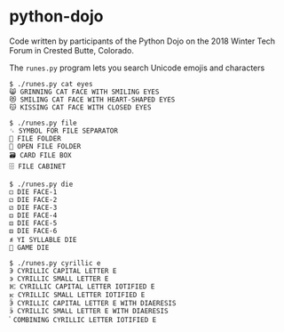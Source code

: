 # python-dojo

Code written by participants of the Python Dojo on the 2018 Winter Tech Forum in Crested Butte, Colorado.

The `runes.py` program lets you search Unicode emojis and characters

```
$ ./runes.py cat eyes
😸 GRINNING CAT FACE WITH SMILING EYES
😻 SMILING CAT FACE WITH HEART-SHAPED EYES
😽 KISSING CAT FACE WITH CLOSED EYES

$ ./runes.py file
␜ SYMBOL FOR FILE SEPARATOR
📁 FILE FOLDER
📂 OPEN FILE FOLDER
🗃 CARD FILE BOX
🗄 FILE CABINET

$ ./runes.py die
⚀ DIE FACE-1
⚁ DIE FACE-2
⚂ DIE FACE-3
⚃ DIE FACE-4
⚄ DIE FACE-5
⚅ DIE FACE-6
ꄅ YI SYLLABLE DIE
🎲 GAME DIE

$ ./runes.py cyrillic e
Э CYRILLIC CAPITAL LETTER E
э CYRILLIC SMALL LETTER E
Ѥ CYRILLIC CAPITAL LETTER IOTIFIED E
ѥ CYRILLIC SMALL LETTER IOTIFIED E
Ӭ CYRILLIC CAPITAL LETTER E WITH DIAERESIS
ӭ CYRILLIC SMALL LETTER E WITH DIAERESIS
ꚟ COMBINING CYRILLIC LETTER IOTIFIED E
```
